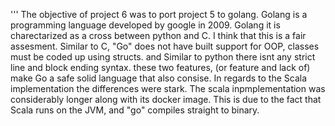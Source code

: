 '''
The objective of project 6 was to port project 5 to golang.
Golang is a programming language developed by google in 2009. Golang it is charectarized as a cross between python and C. 
I think that this is a fair assesment.
Similar to C, "Go" does not have built support for OOP, classes must be coded up using structs. 
and Similar to python there isnt any strict line and block ending syntax. 
these two features, (or feature and lack of) make Go a safe solid language that also consise.
In regards to the Scala implementation the differences were stark. The scala inpmplementation was considerably longer along with its docker image. This is due to the fact that Scala runs on the JVM, and "go" compiles straight to binary.
